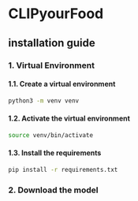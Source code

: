 # CLIPyourFood
## installation guide
### 1. Virtual Environment
#### 1.1. Create a virtual environment
```bash
python3 -m venv venv
```
#### 1.2. Activate the virtual environment
```bash
source venv/bin/activate
```
#### 1.3. Install the requirements
```bash
pip install -r requirements.txt
```
### 2. Download the model
